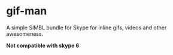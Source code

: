 gif-man
========

A simple SIMBL bundle for Skype for inline gifs, videos and other awesomeness.

**Not compatible with skype 6**
